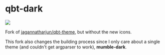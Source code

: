 # qbt-dark

![](https://f.lieuweberg.com/luTcLD.png)

Fork of [jagannatharjun/qbt-theme](https://github.com/jagannatharjun/qbt-theme), but without the new icons.

This fork also changes the building process since I only care about a single theme (and couldn't get argparser to work), **mumble-dark**.

